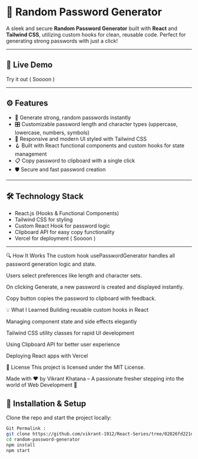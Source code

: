 # 🔐 Random Password Generator

A sleek and secure **Random Password Generator** built with **React** and **Tailwind CSS**, utilizing custom hooks for clean, reusable code. Perfect for generating strong passwords with just a click!

---

## 🎉 Live Demo

Try it out ( Soooon ) 


---

## ⚙️ Features

- 🔄 Generate strong, random passwords instantly  
- 🎛️ Customizable password length and character types (uppercase, lowercase, numbers, symbols)  
- 🎨 Responsive and modern UI styled with Tailwind CSS  
- 🪝 Built with React functional components and custom hooks for state management  
- 📋 Copy password to clipboard with a single click  
- 🛡️ Secure and fast password creation

---

## 🛠️ Technology Stack

- React.js (Hooks & Functional Components)  
- Tailwind CSS for styling  
- Custom React Hook for password logic  
- Clipboard API for easy copy functionality  
- Vercel for deployment   ( Soooon )

---

🔍 How It Works
The custom hook usePasswordGenerator handles all password generation logic and state.

Users select preferences like length and character sets.

On clicking Generate, a new password is created and displayed instantly.

Copy button copies the password to clipboard with feedback.


💡 What I Learned
Building reusable custom hooks in React

Managing component state and side effects elegantly

Tailwind CSS utility classes for rapid UI development

Using Clipboard API for better user experience

Deploying React apps with Vercel

📃 License
This project is licensed under the MIT License.


Made with ❤️ by Vikrant Khatana – A passionate fresher stepping into the world of Web Development 🚀


## 🚀 Installation & Setup

Clone the repo and start the project locally:

```bash
Git Permalink :
git clone https://github.com/vikrant-1912/React-Series/tree/02026fd221d5e47ef37905e44b96c1be48336cf3/06passgeneratorbyHooks
cd random-password-generator
npm install
npm start

